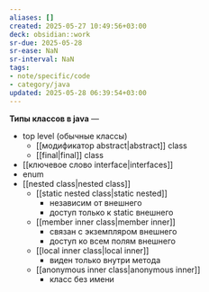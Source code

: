 ```yaml
---
aliases: []
created: 2025-05-27 10:49:56+03:00
deck: obsidian::work
sr-due: 2025-05-28
sr-ease: NaN
sr-interval: NaN
tags:
- note/specific/code
- category/java
updated: 2025-05-28 06:39:54+03:00
---
```


**Типы классов в java**
—
- top level (обычные классы)
	- [[модификатор abstract|abstract]] class
	- [[final|final]] class
- [[ключевое слово interface|interfaces]]
- enum
- [[nested class|nested class]]
	- [[static nested class|static nested]]
		- независим от внешнего
		- доступ только к static внешнего
	- [[member inner class|member inner]]
		- связан с экземпляром внешнего
		- доступ ко всем полям внешнего
	- [[local inner class|local inner]]
		- виден только внутри метода
	- [[anonymous inner class|anonymous inner]]
		- класс без имени